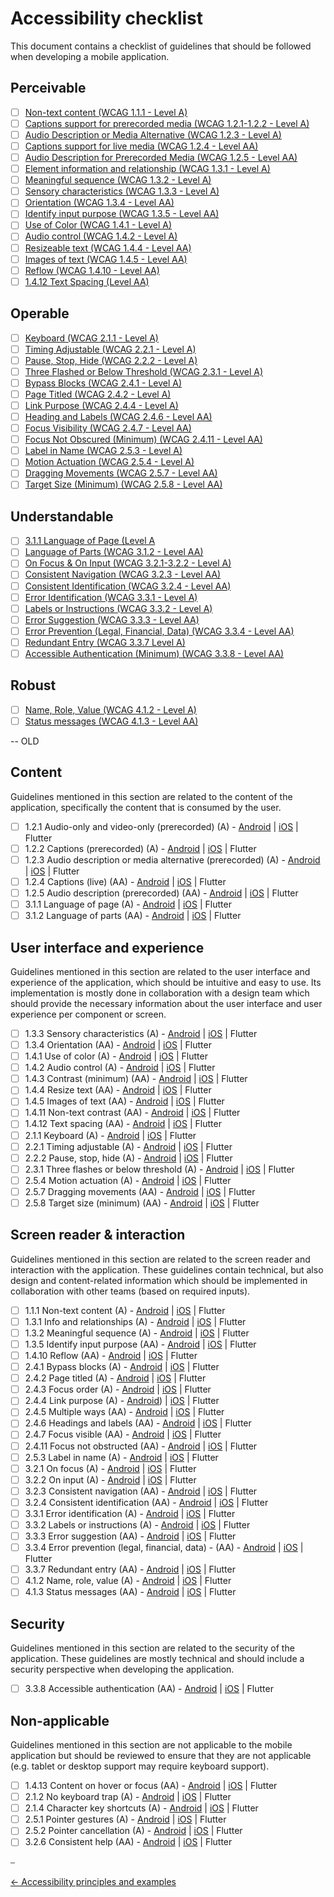 # Accessibility checklist

This document contains a checklist of guidelines that should be followed when developing a mobile application.

## Perceivable

- [ ] [Non-text content (WCAG 1.1.1 - Level A)](principles/perceivable_principle.md#non-text-content-wcag-111---level-a)
- [ ] [Captions support for prerecorded media (WCAG 1.2.1-1.2.2 - Level A)](principles/perceivable_principle.md#captions-support-for-prerecorded-media-wcag-121-122---level-a)
- [ ] [Audio Description or Media Alternative (WCAG 1.2.3 - Level A)](principles/perceivable_principle.md#audio-description-or-media-alternative-wcag-123---level-a)
- [ ] [Captions support for live media (WCAG 1.2.4 - Level AA)](principles/perceivable_principle.md#captions-support-for-live-media-wcag-124---level-aa)
- [ ] [Audio Description for Prerecorded Media (WCAG 1.2.5 - Level AA)](principles/perceivable_principle.md#audio-description-for-prerecorded-media-wcag-125---level-aa)
- [ ] [Element information and relationship (WCAG 1.3.1 - Level A)](principles/perceivable_principle.md#element-information-and-relationship-wcag-131---level-a)
- [ ] [Meaningful sequence (WCAG 1.3.2 - Level A)](principles/perceivable_principle.md#meaningful-sequence-wcag-132---level-a)
- [ ] [Sensory characteristics (WCAG 1.3.3 - Level A)](principles/perceivable_principle.md#sensory-characteristics-wcag-133---level-a)
- [ ] [Orientation (WCAG 1.3.4 - Level AA)](principles/perceivable_principle.md#orientation-wcag-134---level-aa)
- [ ] [Identify input purpose (WCAG 1.3.5 - Level AA)](principles/perceivable_principle.md#identify-input-purpose-wcag-135---level-aa)
- [ ] [Use of Color (WCAG 1.4.1 - Level A)](principles/perceivable_principle.md#use-of-color-wcag-141---level-a)
- [ ] [Audio control (WCAG 1.4.2 - Level A)](principles/perceivable_principle.md#audio-control-wcag-142---level-a)
- [ ] [Resizeable text (WCAG 1.4.4 - Level AA)](principles/perceivable_principle.md#resizeable-text-wcag-144---level-aa)
- [ ] [Images of text (WCAG 1.4.5 - Level AA)](principles/perceivable_principle.md#images-of-text-wcag-145---level-aa)
- [ ] [Reflow (WCAG 1.4.10 - Level AA)](principles/perceivable_principle.md#reflow-wcag-1410---level-aa)
- [ ] [1.4.12 Text Spacing (Level AA)](principles/perceivable_principle.md#text-spacing-wcag---1412---level-aa)

## Operable

- [ ] [Keyboard (WCAG 2.1.1 - Level A)](principles/operable_principle.md#keyboard-wcag-211---level-a)
- [ ] [Timing Adjustable (WCAG 2.2.1  - Level A)](principles/operable_principle.md#timing-adjustable-wcag-221----level-a)
- [ ] [Pause, Stop, Hide (WCAG 2.2.2 - Level A)](principles/operable_principle.md#pause-stop-hide-wcag-222---level-a)
- [ ] [Three Flashed or Below Threshold (WCAG 2.3.1 - Level A)](principles/operable_principle.md#three-flashed-or-below-threshold-wcag-231---level-a)
- [ ] [Bypass Blocks (WCAG 2.4.1 - Level A)](principles/operable_principle.md#bypass-blocks-wcag-241---level-a)
- [ ] [Page Titled (WCAG 2.4.2 - Level A)](principles/operable_principle.md#page-titled-wcag-242--level-a)
- [ ] [Link Purpose (WCAG 2.4.4 - Level A)](principles/operable_principle.md#link-purpose-wcag-244---level-a)
- [ ] [Heading and Labels (WCAG 2.4.6 - Level AA)](principles/operable_principle.md#heading-and-labels-wcag-246---level-aa)
- [ ] [Focus Visibility (WCAG 2.4.7 - Level AA)](principles/operable_principle.md#focus-visibility-wcag-247---level-aa)
- [ ] [Focus Not Obscured (Minimum) (WCAG 2.4.11 - Level AA)](principles/operable_principle.md#focus-not-obscured-minimum-wcag-2411---level-aa)
- [ ] [Label in Name (WCAG 2.5.3 - Level A)](principles/operable_principle.md#label-in-name-wcag-253---level-a)
- [ ] [Motion Actuation (WCAG 2.5.4 - Level A)](principles/operable_principle.md#motion-actuation-wcag-254---level-a)
- [ ] [Dragging Movements (WCAG 2.5.7  - Level AA)](principles/operable_principle.md#dragging-movements-wcag-257----level-aa)
- [ ] [Target Size (Minimum) (WCAG 2.5.8 - Level AA)](principles/operable_principle.md#target-size-minimum-wcag-258---level-aa)

## Understandable

- [ ] [3.1.1 Language of Page (Level A](principles/understandable_principle.md#language-of-page-wcag-311---level-a)
- [ ] [Language of Parts (WCAG 3.1.2 - Level AA)](principles/understandable_principle.md#language-of-parts-wcag-312---level-aa)
- [ ] [On Focus & On Input (WCAG 3.2.1-3.2.2 - Level A)](principles/understandable_principle.md#on-focus--on-input-wcag-321-322---level-a)
- [ ] [Consistent Navigation (WCAG 3.2.3 - Level AA)](principles/understandable_principle.md#consistent-navigation-wcag-323---level-aa)
- [ ] [Consistent Identification (WCAG 3.2.4 - Level AA)](principles/understandable_principle.md#consistent-identification-wcag-324---level-aa)
- [ ] [Error Identification (WCAG 3.3.1 - Level A)](principles/understandable_principle.md#error-identification-wcag-331---level-a)
- [ ] [Labels or Instructions (WCAG 3.3.2 - Level A)](principles/understandable_principle.md#labels-or-instructions-wcag-332---level-a)
- [ ] [Error Suggestion (WCAG 3.3.3 - Level AA)](principles/understandable_principle.md#error-suggestion-wcag-333---level-aa)
- [ ] [Error Prevention (Legal, Financial, Data) (WCAG 3.3.4 - Level AA)](principles/understandable_principle.md#error-prevention-legal-financial-data-wcag-334---level-aa)
- [ ] [Redundant Entry (WCAG 3.3.7 Level A)](principles/understandable_principle.md#redundant-entry-wcag-337-level-a)
- [ ] [Accessible Authentication (Minimum) (WCAG 3.3.8 - Level AA)](principles/understandable_principle.md#accessible-authentication-minimum-wcag-338---level-aa)

## Robust

- [ ] [Name, Role, Value (WCAG 4.1.2 - Level A)](principles/robust_principle.md#name-role-value-wcag-412---level-a)
- [ ] [Status messages (WCAG 4.1.3 - Level AA)](principles/robust_principle.md#status-messages-wcag-413---level-aa)

-- OLD

## Content

Guidelines mentioned in this section are related to the content of the application, specifically the content that is consumed by the user.

- [ ] 1.2.1 Audio-only and video-only (prerecorded) (A) - [Android](../platforms/android/guideline_percievable_android.md#captions-support-for-prerecorded-media-wcag-121-and-122---level-a) | [iOS](../platforms/ios/guideline_perceivable_ios.md#captions-support-for-prerecorded-media-wcag-121-and-122---level-a) | Flutter
- [ ] 1.2.2 Captions (prerecorded) (A) - [Android](../platforms/android/guideline_percievable_android.md#captions-support-for-prerecorded-media-wcag-121-and-122---level-a) | [iOS](../platforms/ios/guideline_perceivable_ios.md#captions-support-for-prerecorded-media-wcag-121-and-122---level-a) | Flutter
- [ ] 1.2.3 Audio description or media alternative (prerecorded) (A) - [Android](../platforms/android/guideline_percievable_android.md#audio-description-or-media-alternative-wcag-123---level-a) | [iOS](../platforms/ios/guideline_perceivable_ios.md#audio-description-or-media-alternative-wcag-123---level-a) | Flutter
- [ ] 1.2.4 Captions (live) (AA) - [Android](../platforms/android/guideline_percievable_android.md#captions-support-for-live-media-wcag-124---level-aa) | [iOS](../platforms/ios/guideline_perceivable_ios.md#captions-support-for-live-media-wcag-124---level-aa) | Flutter
- [ ] 1.2.5 Audio description (prerecorded) (AA) - [Android](../platforms/android/guideline_percievable_android.md#audio-description-for-prerecorded-media-wcag-125---level-aa) | [iOS](../platforms/ios/guideline_perceivable_ios.md#audio-description-for-prerecorded-media-wcag-125---level-aa) | Flutter
- [ ] 3.1.1 Language of page (A) - [Android](../platforms/android/guideline_understandable_android.md#language-of-page-wcag-311--level-a) | [iOS](../platforms/ios/guideline_understandable_ios.md#language-of-page-wcag-311--level-a) | Flutter
- [ ] 3.1.2 Language of parts (AA) - [Android](../platforms/android/guideline_understandable_android.md#language-of-parts-wcag-312--level-aa) | [iOS](../platforms/ios/guideline_understandable_ios.md#language-of-parts-wcag-312---level-aa) | Flutter

## User interface and experience

Guidelines mentioned in this section are related to the user interface and experience of the application, which should be intuitive and easy to use. Its implementation is mostly done in collaboration with a design team which should provide the necessary information about the user interface and user experience per component or screen.

- [ ] 1.3.3 Sensory characteristics (A) - [Android](../platforms/android/guideline_percievable_android.md#sensory-characteristics-wcag-133---level-a) | [iOS](../platforms/ios/guideline_perceivable_ios.md#sensory-characteristics-wcag-133---level-a) | Flutter
- [ ] 1.3.4 Orientation (AA) - [Android](../platforms/android/guideline_percievable_android.md#orientation-wcag-134---level-aa) | [iOS](../platforms/ios/guideline_perceivable_ios.md#orientation-wcag-134---level-aa) | Flutter
- [ ] 1.4.1 Use of color (A) - [Android](../platforms/android/guideline_percievable_android.md#use-of-color-wcag-141---level-a) | [iOS](../platforms/ios/guideline_perceivable_ios.md#other-perceivable-guidelines) | Flutter
- [ ] 1.4.2 Audio control (A) - [Android](../platforms/android/guideline_percievable_android.md#audio-control-wcag-142---level-a) | [iOS](../platforms/ios/guideline_perceivable_ios.md#other-perceivable-guidelines) | Flutter
- [ ] 1.4.3 Contrast (minimum) (AA) - [Android](../platforms/android/guideline_percievable_android.md#other-perceivable-guidelines) | [iOS](../platforms/ios/guideline_perceivable_ios.md#other-perceivable-guidelines) | Flutter
- [ ] 1.4.4 Resize text (AA) - [Android](../platforms/android/guideline_percievable_android.md#resize-text) | [iOS](../platforms/ios/guideline_perceivable_ios.md#resizeable-text-wcag-144---level-aa) | Flutter
- [ ] 1.4.5 Images of text (AA) - [Android](../platforms/android/guideline_percievable_android.md#images-of-text) | [iOS](../platforms/ios/guideline_perceivable_ios.md#images-of-text-wcag-145---level-aa) | Flutter
- [ ] 1.4.11 Non-text contrast (AA) - [Android](../platforms/android/guideline_percievable_android.md#other-perceivable-guidelines) | [iOS](../platforms/ios/guideline_perceivable_ios.md#other-perceivable-guidelines) | Flutter
- [ ] 1.4.12 Text spacing (AA) - [Android](../platforms/android/guideline_percievable_android.md#text-spacing) | [iOS](../platforms/ios/guideline_perceivable_ios.md#other-perceivable-guidelines) | Flutter
- [ ] 2.1.1 Keyboard (A) - [Android](../platforms/android/guideline_operable_android.md#keyboard-wcag-211---Level-a) | [iOS](../platforms/ios/guideline_operable_ios.md#other-operable-guidelines) | Flutter
- [ ] 2.2.1 Timing adjustable (A) - [Android](../platforms/android/guideline_operable_android.md#timing-adjustable) | [iOS](../platforms/ios/guideline_operable_ios.md#timing-adjustable-wcag-221---level-a) | Flutter
- [ ] 2.2.2 Pause, stop, hide (A) - [Android](../platforms/android/guideline_operable_android.md#pause-stop-hide) | [iOS](../platforms/ios/guideline_operable_ios.md#pause-stop-hide-wcag-222---level-a) | Flutter
- [ ] 2.3.1 Three flashes or below threshold (A) - [Android](../platforms/android/guideline_operable_android.md#seizures-and-physical-reactions-wcag-231---level-a) | [iOS](../platforms/ios/guideline_operable_ios.md#three-flashed-or-below-threshold-wcag-231---level-a) | Flutter
- [ ] 2.5.4 Motion actuation (A) - [Android](../platforms/android/guideline_operable_android.md#motion-actuation) | [iOS](../platforms/ios/guideline_operable_ios.md#motion-actuation-wcag-254---level-a) | Flutter
- [ ] 2.5.7 Dragging movements (AA) - [Android](../platforms/android/guideline_operable_android.md#dragging-movements) | [iOS](../platforms/ios/guideline_operable_ios.md#dragging-movements-wcag-257---level-aa) | Flutter
- [ ] 2.5.8 Target size (minimum) (AA) - [Android](../platforms/android/guideline_operable_android.md#target-size-minimum-wcag-258---level-aa) | [iOS](../platforms/ios/guideline_operable_ios.md#target-size-minimum-wcag-258---level-aa) | Flutter

## Screen reader & interaction

Guidelines mentioned in this section are related to the screen reader and interaction with the application. These guidelines contain technical, but also design and content-related information which should be implemented in collaboration with other teams (based on required inputs).

- [ ] 1.1.1 Non-text content (A) - [Android](../platforms/android/guideline_percievable_android.md#non-text-content-identification-wcag-111---level-a) | [iOS](../platforms/ios/guideline_perceivable_ios.md#non-text-content-identification-wcag-111---level-a) | Flutter
- [ ] 1.3.1 Info and relationships (A) - [Android](../platforms/android/guideline_percievable_android.md#info-and-relationships-wcag-131---level-a) | [iOS](../platforms/ios/guideline_perceivable_ios.md#element-information-and-relationship-wcag-131---level-a) | Flutter
- [ ] 1.3.2 Meaningful sequence (A) - [Android](../platforms/android/guideline_percievable_android.md#meaningful-sequence-wcag-132---level-a) | [iOS](../platforms/ios/guideline_perceivable_ios.md#meaningful-sequence-wcag-132---level-a) | Flutter
- [ ] 1.3.5 Identify input purpose (AA) - [Android](../platforms/android/guideline_percievable_android.md#identify-input-purpose-wcag-135---level-aa) | [iOS](../platforms/ios/guideline_perceivable_ios.md#identify-input-purpose-wcag-135---level-aa) | Flutter
- [ ] 1.4.10 Reflow (AA) - [Android](../platforms/android/guideline_percievable_android.md#reflow-wcag-1410---level-aa) | [iOS](../platforms/ios/guideline_perceivable_ios.md#reflow-wcag-1410---level-aa) | Flutter
- [ ] 2.4.1 Bypass blocks (A) - [Android](../platforms/android/guideline_operable_android.md#bypass-blocks-wcag-241---level-a) | [iOS](../platforms/ios/guideline_operable_ios.md#bypass-blocks-wcag-241---level-a) | Flutter
- [ ] 2.4.2 Page titled (A) - [Android](../platforms/android/guideline_operable_android.md#page-titled-wcag-242---level-a) | [iOS](../platforms/ios/guideline_operable_ios.md#page-titled-wcag-242---level-a) | Flutter
- [ ] 2.4.3 Focus order (A) - [Android](../platforms/android/guideline_operable_android.md#focus-order-wcag-243---level-a) | [iOS](../platforms/ios/guideline_operable_ios.md#focus-order-wcag-243---level-a) | Flutter
- [ ] 2.4.4 Link purpose (A) - [Android](../platforms/android/guideline_operable_android.md#link-purpose-in-context-wcag-244---Level-A)) | [iOS](../platforms/ios/guideline_operable_ios.md#action-purpose-wcag-244---level-a) | Flutter
- [ ] 2.4.5 Multiple ways (AA) - [Android](../platforms/android/guideline_operable_android.md#other-operable-guidelines) | [iOS](../platforms/ios/guideline_operable_ios.md#other-operable-guidelines) | Flutter
- [ ] 2.4.6 Headings and labels (AA) - [Android](../platforms/android/guideline_operable_android.md#heading-and-labels-wcag-246---level-aa) | [iOS](../platforms/ios/guideline_operable_ios.md#heading-and-labels-wcag-246---level-aa) | Flutter
- [ ] 2.4.7 Focus visible (AA) - [Android](../platforms/android/guideline_operable_android.md#focus-visibility-wcag-247---level-aa) | [iOS](../platforms/ios/guideline_operable_ios.md#focus-visibility-wcag-247---level-aa) | Flutter
- [ ] 2.4.11 Focus not obstructed (AA) - [Android](../platforms/android/guideline_operable_android.md#focus-not-obscured-minimum-wcag-2411---level-aa) | [iOS](../platforms/ios/guideline_operable_ios.md#focus-not-obscured-minimum-wcag-2411---level-aa) | Flutter
- [ ] 2.5.3 Label in name (A)  - [Android](../platforms/android/guideline_operable_android.md#label-in-name-wcag-253---level-a) | [iOS](../platforms/ios/guideline_operable_ios.md#label-in-name-wcag-253---level-a) | Flutter
- [ ] 3.2.1 On focus (A) - [Android](../platforms/android/guideline_understandable_android.md#on-focus--on-input-wcag-321-and-322---level-a) | [iOS](../platforms/ios/guideline_understandable_ios.md#on-focus--on-input-wcag-321-and-322---level-a) | Flutter
- [ ] 3.2.2 On input (A) - [Android](../platforms/android/guideline_understandable_android.md#on-focus--on-input-wcag-321-and-322---level-a) | [iOS](../platforms/ios/guideline_understandable_ios.md#on-focus--on-input-wcag-321-and-322---level-a) | Flutter
- [ ] 3.2.3 Consistent navigation (AA) - [Android](../platforms/android/guideline_understandable_android.md#consistent-navigation-wcag-323---level-aa) | [iOS](../platforms/ios/guideline_understandable_ios.md#consistent-navigation-wcag-323---level-aa) | Flutter
- [ ] 3.2.4 Consistent identification (AA) - [Android](../platforms/android/guideline_understandable_android.md#consistent-identification-wcag-324---level-aa) | [iOS](../platforms/ios/guideline_understandable_ios.md#consistent-identification-wcag-324---level-aa) | Flutter
- [ ] 3.3.1 Error identification (A) - [Android](../platforms/android/guideline_understandable_android.md#error-identification-wcag-331---level-a) | [iOS](../platforms/ios/guideline_understandable_ios.md#error-identification-wcag-331---level-a) | Flutter
- [ ] 3.3.2 Labels or instructions (A) - [Android](../platforms/android/guideline_understandable_android.md#labels-or-instructions-wcag-332---level-a) | [iOS](../platforms/ios/guideline_understandable_ios.md#labels-or-instructions-wcag-332---level-a) | Flutter
- [ ] 3.3.3 Error suggestion (AA) - [Android](../platforms/android/guideline_understandable_android.md#error-suggestion-wcag-333---level-aa) | [iOS](../platforms/ios/guideline_understandable_ios.md#error-suggestion-wcag-333---level-aa) | Flutter
- [ ] 3.3.4 Error prevention (legal, financial, data) - (AA) - [Android](../platforms/android/guideline_understandable_android.md#error-prevention-legal-financial-data-wcag-334---level-aa) | [iOS](../platforms/ios/guideline_understandable_ios.md#error-prevention-legal-financial-data-wcag-334---level-aa) | Flutter
- [ ] 3.3.7 Redundant entry (AA) - [Android](../platforms/android/guideline_understandable_android.md#redundant-entry-wcag-337---level-a) | [iOS](../platforms/ios/guideline_understandable_ios.md#redundant-entry-wcag-337---level-a) | Flutter
- [ ] 4.1.2 Name, role, value (A) - [Android](../platforms/android/guideline_robust_android.md#name-role-value-wcag-412---level-a) | [iOS](../platforms/ios/guideline_robust_ios.md#name-role-value-wcag-412---level-a) | Flutter
- [ ] 4.1.3 Status messages (AA) - [Android](../platforms/android/guideline_robust_android.md#status-messages-wcag-413---level-aa) | [iOS](../platforms/ios/guideline_robust_ios.md#status-messages-wcag-413---level-aa) | Flutter

## Security

Guidelines mentioned in this section are related to the security of the application. These guidelines are mostly technical and should include a security perspective when developing the application.

- [ ] 3.3.8 Accessible authentication (AA) - [Android](../platforms/android/guideline_understandable_android.md#accessible-authentication-minimum-wcag-338---level-aa) | [iOS](../platforms/ios/guideline_understandable_ios.md#accessible-authentication-minimum-wcag-338---level-aa) | Flutter

## Non-applicable

Guidelines mentioned in this section are not applicable to the mobile application but should be reviewed to ensure that they are not applicable (e.g. tablet or desktop support may require keyboard support).


- [ ] 1.4.13 Content on hover or focus (AA) - [Android](../platforms/android/guideline_percievable_android.md#other-percievable-guidelines) | [iOS](../platforms/ios/guideline_perceivable_ios.md#other-perceivable-guidelines) | Flutter
- [ ] 2.1.2 No keyboard trap (A) - [Android](../platforms/android/guideline_operable_android.md#other-operable-guidelines) | [iOS](../platforms/ios/guideline_operable_ios.md#other-operable-guidelines) | Flutter
- [ ] 2.1.4 Character key shortcuts (A) - [Android](../platforms/android/guideline_operable_android.md#other-operable-guidelines) | [iOS](../platforms/ios/guideline_operable_ios.md#other-operable-guidelines) | Flutter
- [ ] 2.5.1 Pointer gestures (A) - [Android](../platforms/android/guideline_operable_android.md#other-operable-guidelines) | [iOS](../platforms/ios/guideline_operable_ios.md#other-operable-guidelines) | Flutter
- [ ] 2.5.2 Pointer cancellation (A) - [Android](../platforms/android/guideline_operable_android.md#other-operable-guidelines) | [iOS](../platforms/ios/guideline_operable_ios.md#other-operable-guidelines) | Flutter
- [ ] 3.2.6 Consistent help (AA) - [Android](../platforms/android/guideline_understandable_android.md#other-operable-guidelines) | [iOS](../platforms/ios/guideline_understandable_ios.md#other-understandable-guidelines) | Flutter

⎯

[← Accessibility principles and examples](accessibility_principles_and_examples.md "Accessibility principles and examples")
